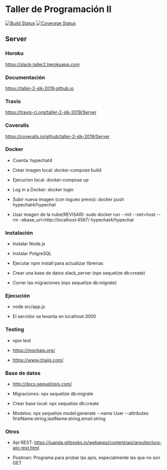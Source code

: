 # Taller de Programación II

[![Build Status](https://travis-ci.org/taller-2-slk-2019/Server.svg?branch=master)](https://travis-ci.org/taller-2-slk-2019/Server)
[![Coverage Status](https://coveralls.io/repos/github/taller-2-slk-2019/Server/badge.svg)](https://coveralls.io/github/taller-2-slk-2019/Server)

## Server

### Heroku

https://slack-taller2.herokuapp.com

### Documentación

https://taller-2-slk-2019.github.io

### Travis

https://travis-ci.org/taller-2-slk-2019/Server

### Coveralls

https://coveralls.io/github/taller-2-slk-2019/Server

### Docker

- Cuenta: hypechat4

- Crear imagen local: docker-compose build

- Ejecucion local: docker-compose up

- Log in a Docker: docker login 

- Subir nueva imagen (con logueo previo): docker push hypechat4/hypechat

- Usar imagen de la nube(REVISAR): sudo docker run --init --net=host --rm -ebase_url=http://localhost:4567/ hypechat4/hypechat

### Instalación

- Instalar Node.js

- Instalar PotgreSQL

- Ejecutar npm install para actualizar librerias

- Crear una base de datos slack_server  (npx sequelize db:create)

- Correr las migraciones  (npx sequelize db:migrate)

### Ejecución

- node src/app.js

- El servidor se levanta en localhost:3000

### Testing

- npm test

- https://mochajs.org/

- https://www.chaijs.com/

### Base de datos

- http://docs.sequelizejs.com/

- Migraciones: npx sequelize db:migrate

- Crear base local: npx sequelize db:create

- Modelos: npx sequelize model:generate --name User --attributes firstName:string,lastName:string,email:string

### Otros

- Api REST: https://juanda.gitbooks.io/webapps/content/api/arquitectura-api-rest.html

- Postman: Programa para probar las apis, especialmente las que no son GET

